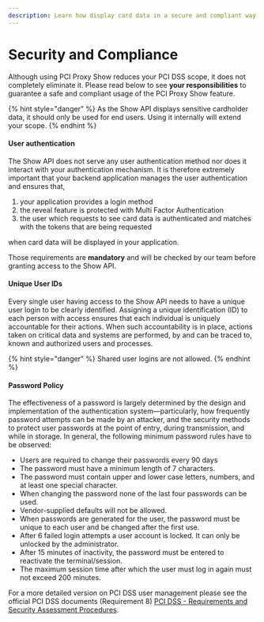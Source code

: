 ```yaml
---
description: Learn how display card data in a secure and compliant way
---
```


# Security and Compliance

Although using PCI Proxy Show reduces your PCI DSS scope, it does not completely eliminate it. Please read below to see **your responsibilities** to guarantee a safe and compliant usage of the PCI Proxy Show feature.&#x20;

{% hint style="danger" %}
As the Show API displays sensitive cardholder data, it should only be used for end users. Using it internally will extend your scope.&#x20;
{% endhint %}

#### User authentication&#x20;

The Show API does not serve any user authentication method nor does it interact with your authentication mechanism. It is therefore extremely important that your backend application manages the user authentication and ensures that,&#x20;

1. your application provides a login method
2. the reveal feature is protected with Multi Factor Authentication&#x20;
3. the user which requests to see card data is authenticated and matches with the tokens that are being requested

when card data will be displayed in your application.&#x20;

Those requirements are **mandatory** and will be checked by our team before granting access to the Show API.

#### **Unique User IDs**

Every single user having access to the Show API needs to have a unique user login to be clearly identified. Assigning a unique identification (ID) to each person with access ensures that each individual is uniquely accountable for their actions. When such accountability is in place, actions taken on critical data and systems are performed, by and can be traced to, known and authorized users and processes.&#x20;

{% hint style="danger" %}
Shared user logins are not allowed.&#x20;
{% endhint %}

#### Password Policy

The effectiveness of a password is largely determined by the design and implementation of the authentication system—particularly, how frequently password attempts can be made by an attacker, and the security methods to protect user passwords at the point of entry, during transmission, and while in storage. In general, the following minimum password rules have to be observed:

* Users are required to change their passwords every 90 days
* The password must have a minimum length of 7 characters.
* The password must contain upper and lower case letters, numbers, and at least one special character.
* When changing the password none of the last four passwords can be used.
* Vendor-supplied defaults will not be allowed.
* When passwords are generated for the user, the password must be unique to each user and be changed after the first use.
* After 6 failed login attempts a user account is locked. It can only be unlocked by the administrator.
* After 15 minutes of inactivity, the password must be entered to reactivate the terminal/session.
* The maximum session time after which the user must log in again must not exceed 200 minutes.

For a more detailed version on PCI DSS user management please see the official PCI DSS documents (Requirement 8) [PCI DSS - Requirements and Security Assessment Procedures](https://www.pcisecuritystandards.org/documents/PCI\_DSS\_v3-2.pdf?agreement=true\&time=1476177008560).
